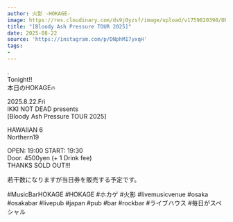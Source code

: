 ```yaml
---
author: 火影 -HOKAGE-
image: https://res.cloudinary.com/ds9j0yzsf/image/upload/v1759820390/DNphM17yxqH.jpg
title: "[Bloody Ash Pressure TOUR 2025]"
date: 2025-08-22
source: 'https://instagram.com/p/DNphM17yxqH'
tags:
- 
---
```

.<br>
Tonight!!<br>
本日のHOKAGE🔥

2025.8.22.Fri<br>
IKKI NOT DEAD presents<br>
[Bloody Ash Pressure TOUR 2025]

HAWAIIAN 6<br>
Northern19

OPEN: 19:00 START: 19:30<br>
Door. 4500yen (+ 1 Drink fee)<br>
THANKS SOLD OUT!!!

若干数になりますが当日券を販売する予定です。

#MusicBarHOKAGE #HOKAGE #ホカゲ #火影 #livemusicvenue #osaka #osakabar #livepub #japan #pub #bar #rockbar #ライブハウス #毎日がスペシャル
